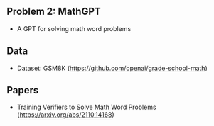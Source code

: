 ## Problem 2: MathGPT

* A GPT for solving math word problems

## Data

* Dataset: GSM8K (https://github.com/openai/grade-school-math)

## Papers

* Training Verifiers to Solve Math Word Problems (https://arxiv.org/abs/2110.14168)
